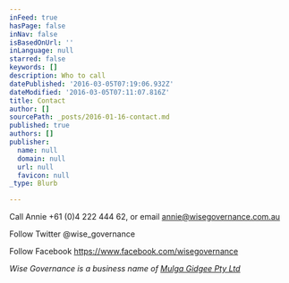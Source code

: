 ```yaml
---
inFeed: true
hasPage: false
inNav: false
isBasedOnUrl: ''
inLanguage: null
starred: false
keywords: []
description: Who to call
datePublished: '2016-03-05T07:19:06.932Z'
dateModified: '2016-03-05T07:11:07.816Z'
title: Contact
author: []
sourcePath: _posts/2016-01-16-contact.md
published: true
authors: []
publisher:
  name: null
  domain: null
  url: null
  favicon: null
_type: Blurb

---
```

Call Annie +61 (0)4 222 444 62, or email annie@wisegovernance.com.au

Follow Twitter @wise\_governance

Follow Facebook https://www.facebook.com/wisegovernance

_Wise Governance is a business name of [Mulga Gidgee Pty Ltd][0]_

[0]: http://www.mulgagidgee.com.au/